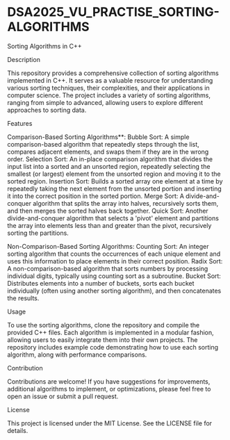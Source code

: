 # DSA2025_VU_PRACTISE_SORTING-ALGORITHMS

Sorting Algorithms in C++

Description

This repository provides a comprehensive collection of sorting algorithms implemented in C++. It serves as a valuable resource for understanding various sorting techniques, their complexities, and their applications in computer science. The project includes a variety of sorting algorithms, ranging from simple to advanced, allowing users to explore different approaches to sorting data.

Features

Comparison-Based Sorting Algorithms**:
  Bubble Sort:  A simple comparison-based algorithm that repeatedly steps through the list, compares adjacent elements, and swaps them if they are in the wrong order.
  Selection Sort:  An in-place comparison algorithm that divides the input list into a sorted and an unsorted region, repeatedly selecting the smallest (or largest) element from the unsorted region and moving it to the sorted region.
  Insertion Sort:  Builds a sorted array one element at a time by repeatedly taking the next element from the unsorted portion and inserting it into the correct position in the sorted portion.
  Merge Sort:  A divide-and-conquer algorithm that splits the array into halves, recursively sorts them, and then merges the sorted halves back together.
  Quick Sort:  Another divide-and-conquer algorithm that selects a 'pivot' element and partitions the array into elements less than and greater than the pivot, recursively sorting the partitions.

Non-Comparison-Based Sorting Algorithms:
  Counting Sort:  An integer sorting algorithm that counts the occurrences of each unique element and uses this information to place elements in their correct position.
  Radix Sort:  A non-comparison-based algorithm that sorts numbers by processing individual digits, typically using counting sort as a subroutine.
  Bucket Sort:  Distributes elements into a number of buckets, sorts each bucket individually (often using another sorting algorithm), and then concatenates the results.

Usage

To use the sorting algorithms, clone the repository and compile the provided C++ files. Each algorithm is implemented in a modular fashion, allowing users to easily integrate them into their own projects. The repository includes example code demonstrating how to use each sorting algorithm, along with performance comparisons.

Contribution

Contributions are welcome! If you have suggestions for improvements, additional algorithms to implement, or optimizations, please feel free to open an issue or submit a pull request.

License

This project is licensed under the MIT License. See the LICENSE file for details.
